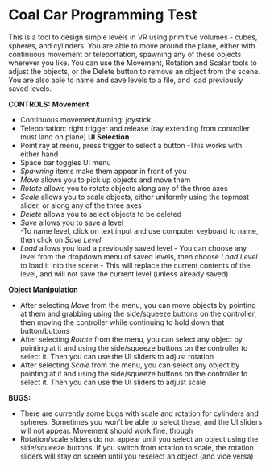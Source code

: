 # Coal Car Programming Test
This is a tool to design simple levels in VR using primitive volumes - cubes, spheres, and cylinders. You are able to move around the plane, either with continuous movement or teleportation, spawning any of these objects wherever you like. You can use the Movement, Rotation and Scalar tools to adjust the objects, or the Delete button to remove an object from the scene. You are also able to name and save levels to a file, and load previously saved levels.

**CONTROLS:**
**Movement**
- Continuous movement/turning: joystick 
- Teleportation: right trigger and release (ray extending from controller must land on plane)
**UI Selection**
- Point ray at menu, press trigger to select a button 
    -This works with either hand
- Space bar toggles UI menu
- _Spawning_ items make them appear in front of you 
- _Move_ allows you to pick up objects and move them
- _Rotate_ allows you to rotate objects along any of the three axes
- _Scale_ allows you to scale objects, either uniformly using the topmost slider, or along any of the three axes
- _Delete_ allows you to select objects to be deleted
- _Save_ allows you to save a level   
    -To name level, click on text input and use computer keyboard to name, then click on _Save Level_
- _Load_ allows you load a previously saved level
             - You can choose any level from the dropdown menu of saved levels, then choose _Load Level_ to load it into the scene
                    - This will replace the current contents of the level, and will not save the current level (unless already saved)

**Object Manipulation**
- After selecting _Move_ from the menu, you can move objects by pointing at them and grabbing using the side/squeeze buttons on the  controller, then moving the controller while continuing to hold down that button/buttons
- After selecting _Rotate_ from the menu, you can select any object by pointing at it and using the side/squeeze buttons on the controller to select it. Then you can use the UI sliders to adjust rotation
- After selecting _Scale_ from the menu, you can select any object by pointing at it and using the side/squeeze buttons on the controller to select it. Then you can use the UI sliders to adjust scale

**BUGS:**
- There are currently some bugs with scale and rotation for cylinders and spheres. Sometimes you won’t be able to select these, and the UI sliders will not appear. Movement should work fine, though
- Rotation/scale sliders do not appear until you select an object using the side/squeeze buttons. If you switch from rotation to scale, the rotation sliders will stay on screen until you reselect an object (and vice versa)

